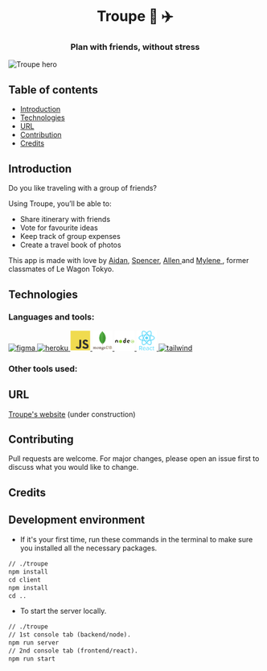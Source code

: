<h1 align="center">Troupe 🧳  ✈️</h1>
<h3 align="center">Plan with friends, without stress</h3>

![Troupe hero](https://www.pngitem.com/pimgs/m/46-464735_under-construction-coming-soon-hd-png-download.png)

## Table of contents
* [Introduction](#introduction)
* [Technologies](#technologies)
* [URL](#url)
* [Contribution](#contributing)
* [Credits](#credits)

## Introduction
Do you like traveling with a group of friends?


Using Troupe, you’ll be able to:
* Share itinerary with friends
* Vote for favourite ideas
* Keep track of group expenses
* Create a travel book of photos


This app is made with love by [Aidan](https://github.com/AidanFournier), [Spencer](https://github.com/Smattison0830), [Allen ](https://github.com/kochapas) and [Mylene ](https://github.com/Ren33000), former classmates of Le Wagon Tokyo.


## Technologies
<h3 align="left">Languages and tools:</h3>
<p align="left"> <a href="https://www.figma.com/" target="_blank" rel="noreferrer"> <img src="https://www.vectorlogo.zone/logos/figma/figma-icon.svg" alt="figma" width="40" height="40"/> </a> <a href="https://heroku.com" target="_blank" rel="noreferrer"> <img src="https://www.vectorlogo.zone/logos/heroku/heroku-icon.svg" alt="heroku" width="40" height="40"/> </a> <a href="https://developer.mozilla.org/en-US/docs/Web/JavaScript" target="_blank" rel="noreferrer"> <img src="https://raw.githubusercontent.com/devicons/devicon/master/icons/javascript/javascript-original.svg" alt="javascript" width="40" height="40"/> </a> <a href="https://www.mongodb.com/" target="_blank" rel="noreferrer"> <img src="https://raw.githubusercontent.com/devicons/devicon/master/icons/mongodb/mongodb-original-wordmark.svg" alt="mongodb" width="40" height="40"/> </a> <a href="https://nodejs.org" target="_blank" rel="noreferrer"> <img src="https://raw.githubusercontent.com/devicons/devicon/master/icons/nodejs/nodejs-original-wordmark.svg" alt="nodejs" width="40" height="40"/> </a> <a href="https://reactjs.org/" target="_blank" rel="noreferrer"> <img src="https://raw.githubusercontent.com/devicons/devicon/master/icons/react/react-original-wordmark.svg" alt="react" width="40" height="40"/> </a> <a href="https://tailwindcss.com/" target="_blank" rel="noreferrer"> <img src="https://www.vectorlogo.zone/logos/tailwindcss/tailwindcss-icon.svg" alt="tailwind" width="40" height="40"/> </a> </p>

<h3 align="left">Other tools used:</h3>
<!-- * [LINE Login](https://developers.line.biz/en/services/line-login/)
 -->


## URL
[Troupe's website](https://troupe.herokuapp.com/) (under construction)



## Contributing
Pull requests are welcome. For major changes, please open an issue first to discuss what you would like to change.

## Credits

## Development environment
* If it's your first time, run these commands in the terminal to make sure you installed all the necessary packages.
```
// ./troupe
npm install
cd client
npm install
cd ..
```
* To start the server locally.
```
// ./troupe
// 1st console tab (backend/node).
npm run server
// 2nd console tab (frontend/react).
npm run start
```

